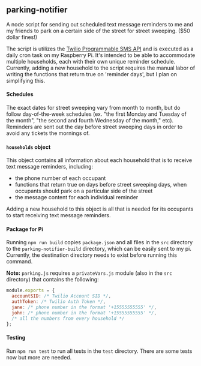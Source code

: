 ## parking-notifier
A node script for sending out scheduled text message reminders to me and my friends to park on a certain side of the street for street sweeping. ($50 dollar fines!)

The script is utilizes the [Twilio Programmable SMS API](https://www.twilio.com/sms) and is executed as a daily cron task on my Raspberry Pi. It's intended to be able to accommodate multiple households, each with their own unique reminder schedule. Currently, adding a new household to the script requires the manual labor of writing the functions that return true on 'reminder days', but I plan on simplifying this.

#### Schedules
The exact dates for street sweeping vary from month to month, but do follow day-of-the-week schedules (ex. "the first Monday and Tuesday of the month", "the second and fourth Wednesday of the month," etc). Reminders are sent out the day before street sweeping days in order to avoid any tickets the mornings of.

#### `households` object
This object contains all information about each household that is to receive text message reminders, including:
* the phone number of each occupant
* functions that return true on days before street sweeping days, when occupants should park on a particular side of the street
* the message content for each individual reminder

Adding a new household to this object is all that is needed for its occupants to start receiving text message reminders.

#### Package for Pi
Running `npm run build` copies `package.json` and all files in the `src` directory to the `parking-notifier-build` directory, which can be easily sent to my pi. Currently, the destination directory needs to exist before running this command.

**Note:** `parking.js` requires a `privateVars.js` module (also in the `src` directory) that contains the following:
```js
module.exports = {
  accountSID: /* Twilio Account SID */,
  authToken: /* Twilio Auth Token */,
  jane: /* phone number in the format '+15555555555' */,
  john: /* phone number in the format '+15555555555' */,
  /* all the numbers from every household */
};
```

#### Testing
Run `npm run test` to run all tests in the `test` directory. There are some tests now but more are needed.
